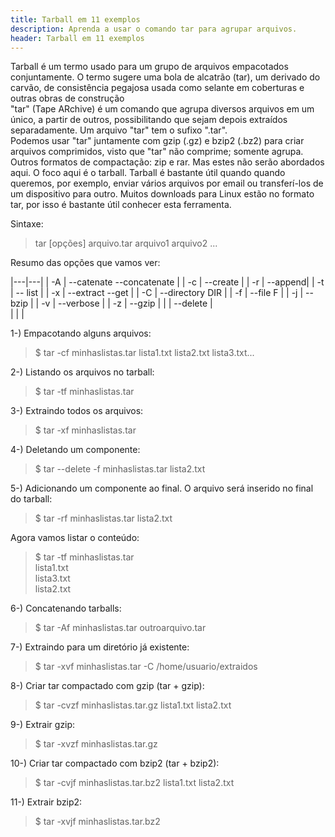 ```yaml
---
title: Tarball em 11 exemplos
description: Aprenda a usar o comando tar para agrupar arquivos.
header: Tarball em 11 exemplos
---
```


Tarball é um termo usado para um grupo de arquivos empacotados conjuntamente. O termo sugere uma bola de alcatrão (tar), um derivado do carvão, de consistência pegajosa usada como selante em coberturas e outras obras de construção  
"tar" (Tape ARchive) é um comando que agrupa diversos arquivos em um único, a partir de outros, possibilitando que sejam depois extraídos separadamente. Um arquivo "tar" tem o sufixo ".tar".  
Podemos usar "tar" juntamente com gzip (.gz) e bzip2 (.bz2) para criar arquivos comprimidos, visto que "tar" não comprime; somente agrupa.  
Outros formatos de compactação: zip e rar. Mas estes não serão abordados aqui. O foco aqui é o tarball.
Tarball é bastante útil quando quando queremos, por exemplo, enviar vários arquivos por email ou transferí-los de um dispositivo para outro.
Muitos downloads para Linux estão no formato tar, por isso é bastante útil conhecer esta ferramenta.

Sintaxe:

> tar [opções] arquivo.tar arquivo1 arquivo2 ...

Resumo das opções que vamos ver:   


|---|---|
| -A  | --catenate --concatenate |
| -c  | --create   |
| -r  | --append|
| -t  | -- list  |
| -x  | --extract --get   |
| -C  | --directory DIR  |
| -f  | --file F  |
| -j  | --bzip   |
| -v  | --verbose  |
| -z  | --gzip  |
|     | --delete  |  
|     |   |

1-) Empacotando alguns arquivos:

> $ tar -cf minhaslistas.tar lista1.txt  lista2.txt lista3.txt...

2-) Listando os arquivos no tarball:

> $ tar -tf minhaslistas.tar

3-) Extraindo todos os arquivos:

> $ tar -xf minhaslistas.tar

4-) Deletando um componente:

> $ tar --delete -f  minhaslistas.tar  lista2.txt 

5-) Adicionando um componente ao final. O arquivo será inserido no final do tarball:

> $ tar -rf minhaslistas.tar lista2.txt  

Agora vamos listar o conteúdo:  

> $ tar -tf minhaslistas.tar  
lista1.txt  
lista3.txt  
lista2.txt

6-) Concatenando tarballs:  

> $ tar -Af minhaslistas.tar outroarquivo.tar

7-) Extraindo para um diretório já existente:

> $ tar -xvf minhaslistas.tar -C /home/usuario/extraidos

8-) Criar tar compactado com gzip (tar + gzip):

> $ tar -cvzf minhaslistas.tar.gz lista1.txt lista2.txt

9-) Extrair gzip:

> $ tar -xvzf minhaslistas.tar.gz

10-) Criar tar compactado com bzip2 (tar + bzip2):

> $ tar -cvjf minhaslistas.tar.bz2 lista1.txt lista2.txt 

11-) Extrair bzip2:

> $ tar -xvjf minhaslistas.tar.bz2

